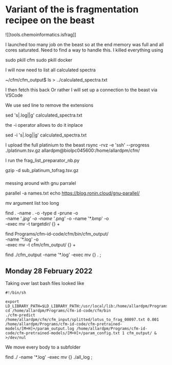 
# Variant of the is fragmentation recipee on the beast

![[tools.chemoinformatics.isfrag]]


I launched too many job on the beast so at the end memory was full and all cores saturated.
Need to find a way to handle this.
I killed everything using 

sudo pkill cfm
sudo pkill docker


I will now need to list all calculated spectra

~/cfm/cfm_output$ ls > ../calculated_spectra.txt


I then fetch this back 
Or rather I will set up a connection to the beast via VSCode

We use sed line to remove the extensions 

sed 's|.log||g' calculated_spectra.txt

the -i operator allows to do it inplace

sed -i 's|.log||g' calculated_spectra.txt

I upload the full platinium to the beast 
rsync -rvz -e 'ssh' --progress ./platinum.tsv.gz allardpm@biolpc045600:/home/allardpm/cfm/

I run the 
frag_list_preparator_nb.py

gzip -d  sub_platinum_tofrag.tsv.gz



#####

messing around with gnu parralel

parallel -a names.txt echo
https://blog.ronin.cloud/gnu-parallel/



mv argument list too long 

find . -name . -o -type d -prune -o \
       -name '*.jpg' -o -name '*.png' -o -name '*.bmp' -o \
       -exec mv -t targetdir/ {} +

find Programs/cfm-id-code/cfm/bin/cfm_output/ \
       -name '*.log' -o \
       -exec mv -t cfm/cfm_output/ {} +


find ./cfm_output -name '*.log' -exec mv {} . \;


## Monday 28 February 2022

Taking over 
last bash files looked like 

```
#!/bin/sh

export LD_LIBRARY_PATH=$LD_LIBRARY_PATH:/usr/local/lib:/home/allardpm/Programs/lp_solve_5.5/lpsolve55/bin/ux64
cd /home/allardpm/Programs/cfm-id-code/cfm/bin
./cfm-predict /home/allardpm/cfm/cfm_input/splitted/lotus_to_frag_00097.txt 0.001 /home/allardpm/Programs/cfm-id-code/cfm-pretrained-models/[M+H]+/param_output.log /home/allardpm/Programs/cfm-id-code/cfm-pretrained-models/[M+H]+/param_config.txt 1 cfm_output/ & >/dev/nul
```
We move every body to a subfolder

find ./ -name '*.log' -exec mv {} ./all_log \;

